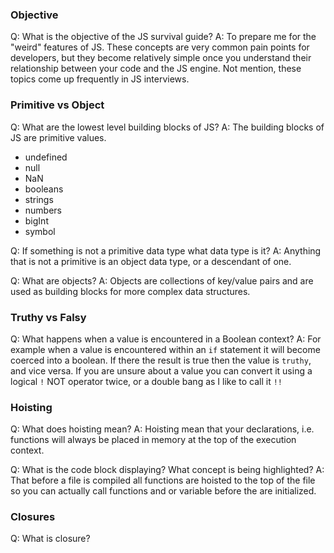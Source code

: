 ### Objective

Q: What is the objective of the JS survival guide?
A: To prepare me for the "weird" features of JS. These concepts are very common pain points for developers, but they become relatively simple once you understand their relationship between your code and the JS engine. Not mention, these topics come up frequently in JS interviews.

### Primitive vs Object

Q: What are the lowest level building blocks of JS?
A: The building blocks of JS are primitive values.

- undefined
- null
- NaN
- booleans
- strings
- numbers
- bigInt
- symbol

Q: If something is not a primitive data type what data type is it?
A: Anything that is not a primitive is an object data type, or a descendant of one.

Q: What are objects?
A: Objects are collections of key/value pairs and are used as building blocks for more complex data structures.

### Truthy vs Falsy

Q: What happens when a value is encountered in a Boolean context?
A: For example when a value is encountered within an `if` statement it will become coerced into a boolean. If there the result is true then the value is `truthy`, and vice versa. If you are unsure about a value you can convert it using a logical `!` NOT operator twice, or a double bang as I like to call it `!!`

### Hoisting

Q: What does hoisting mean?
A: Hoisting mean that your declarations, i.e. functions will always be placed in memory at the top of the execution context.

Q: What is the code block displaying? What concept is being highlighted?
A: That before a file is compiled all functions are hoisted to the top of the file so you can actually call functions and or variable before the are initialized.

### Closures

Q: What is closure?
